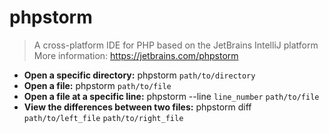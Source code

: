 # phpstorm
> A cross-platform IDE for PHP based on the JetBrains IntelliJ platform
> More information: <https://jetbrains.com/phpstorm>
- **Open a specific directory:**
phpstorm `path/to/directory`
- **Open a file:**
phpstorm `path/to/file`
- **Open a file at a specific line:**
phpstorm --line `line_number` `path/to/file`
- **View the differences between two files:**
phpstorm diff `path/to/left_file` `path/to/right_file`
